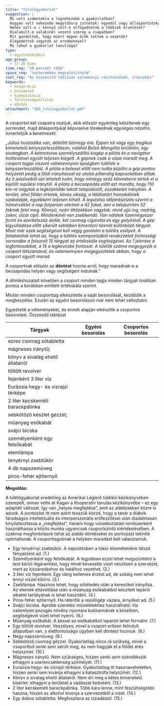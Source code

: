 ```yaml
---
title: "Túlélőgyakorlat"
suggestion: | 
  Mi volt számotokra a legnehezebb a gyakorlatban? 
  Hogyan volt nehezebb megoldásra jutnotok: egyedül vagy álláspontotokat képviselve a csapatban?
  Nehéz volt-e / könnyű volt-e elfogadnotok a többiek érvelését?
  Kialakult-e valakinél vezető szerep a csapatban?
  Mit gondoltok, hogy miért éppen ő/ők lettek a vezetők?
  Elégedettek vagytok az eredménnyel?
  Mi lehet a gyakorlat tanulsága?
type:
  - együttműködési
age_group:
  - 17-20 éves
time_req: "30 percnél több"
space_req: "tanteremben megvalósítható"
tool_req: "Az összesítő táblázat valamennyi résztvevőnek, íróeszköz"
keywords: 
  - kooperáció
  - önismeret
  - kommunikáció
  - felelősségvállalás
  - döntés
attachment: "109_tulelogyakorlat.pdf"
---
```


A csoportot két csapatra osztjuk, akik először egyénileg készítenek egy sorrendet, majd álláspontjukat képviselve törekednek egységes nézetre. Ismertetjük a keretmesét:

_„Július huszadika van, délelőtt tizenegy óra. Éppen túl vagy egy tragikus kimenetelű kényszerleszálláson, valahol Belső-Mongólia területén, egy sivatagban. A kétmotoros személyszállító kisgép a pilóta és a navigátor holttestével együtt teljesen kiégett. A gépnek csak a váza maradt meg. A csoport tagjai viszont valamennyien épségben túlélték a kényszerleszállást._   _A pilóta a baleset előtt nem tudta közölni a gép pontos helyzetét pedig a földi irányítással az utolsó pillanatig kapcsolatban álltak. Az ő jelzéseiből azt lehetett tudni, hogy mintegy száz kilométerre tértek el a kijelölt repülési iránytól. A pilóta a becsapódás előtt azt mondta, hogy 110 km-re vagytok a legközelebbi lakott településtől, északkeleti irányban. A terület, ahol földet értetek, köves síkság, a látóhatárt homokdűnék szabdalják, egyébként teljesen kihalt. A legutolsó időjárásjelzés szerint a hőmérséklet a nap folyamán elérheti a 42 fokot, ami a talajszinten 52 foknak felel meg._   _Könnyű, nyári öltözékben vagytok: rövid ujjú ing, nadrág, zokni, utcai cipő. Mindenkinél van zsebkendő. Van nálatok tizennégyezer forint és ezerkétszáz dollár, két csomag cigaretta és egy golyóstoll. A gép kigyulladása előtt sikerült sebtében kimenteni tizenöt különböző tárgyat. Most már ezek segítségével kell végig gondolni a túlélés esélyeit._   _A feladatotok tehát az, hogy a túlélés szempontjából rendezzétek fontossági sorrendbe a felsorolt 15 tárgyat az értékskála segítségével. Az 1 jelentse a legfontosabbat, a 15 a legkevésbé fontosat. A túlélők száma megegyezik a csoport létszámával, és valamennyien megegyeztetek abban, hogy a csoport együtt marad._

A csoportnak először az **döntést** hoznia arról, hogy maradnak-e a becsapódás helyén vagy segítségért indulnak.”

A döntéshozatalt követően a csoport minden tagja minden tárgyat önállóan pontoz a korábban említett értékskála szerint.

Miután minden csoporttag elkészítette a saját besorolását, kezdődik a megbeszélés. Ezután az egyéni besoroláson már nem lehet változtatni.

Egyeztetik a véleményeket, és ennek alapján elkészítik a csoportos besorolást. Összesítő táblázat

| **Tárgyak**                        | **Egyéni besorolás** | **Csoportos besorolás** |
| ---------------------------------- | -------------------- | ----------------------- |
| ezres csomag sótabletta            |                      |                         |
| mágneses iránytű;                  |                      |                         |
| könyv a sivatag ehető állatairól   |                      |                         |
| töltött revolver                   |                      |                         |
| fejenként 3 liter víz              |                      |                         |
| Eurázsia hegy- és vízrajzi térképe |                      |                         |
| 2 liter kecskeméti barackpálinka   |                      |                         |
| sebkötöző készlet gézzel;          |                      |                         |
| műanyag esőkabát                   |                      |                         |
| svájci bicska                      |                      |                         |
| személyenként egy felsőkabát       |                      |                         |
| elemlámpa                          |                      |                         |
| tenyérnyi zsebtükör                |                      |                         |
| 4 db napszemüveg                   |                      |                         |
| piros-fehér ejtőernyő              |                      |                         |

**Megoldás:**

A túlélőgyakorlat eredetileg az Amerikai Légierő túlélési kézikönyvében szerepelt, onnan vette át Kagan a Kooperatív tanulás kézikönyvébe – ez egy adaptált változat. Így van „helyes megfejtése”, amit az alábbiakban közre is adunk. A pontozást itt nem azért tesszük közzé, hogy a tanár a diákok fáradságos intellektuális és interperszonális erőfeszítései után diadalmasan kinyilatkoztassa a „megfejtést”, hanem hogy vonatkoztatási rendszerként használhassa a közös munka ugyancsak csoportszintű kiértékelésében. A szakmai megfontolások tehát az alábbi döntéseket és pontozást tekintik optimálisnak: A csoporttagoknak a helyben maradást kell választaniuk.

* Egy tenyérnyi zsebtükör. A napsütésben a tükör kilométerekre látszó fényjelzést ad. (1.)
* Személyenként egy felsőkabát. A legjobban ezzel lehet megszüntetni a test körüli légáramlást, hogy minél kevesebb vizet veszítsen a szervezet, mert az kiszáradáshoz és halálhoz vezethet. (2.)
* 3 liter víz fejenként. Egy ideig kellemes érzést ad, de sokáig nem lehet ennyi vízzel kibírni. (3.)
* Zseblámpa. Hasznos lehet, hogy sötétedés után a keresőket irányítsa. Az elemek eltávolítása után a műanyag esőkabátból készített lepárló alkalmi tartályának is lehet használni. (4.)
* Piros-fehér ejtőernyő. Ha ráterítik a repülőgép vázára, árnyékot ad. (5.)
* Svájci bicska. Apróbb szerelési műveletekhez használható. Ha valamilyen pozsgás növény nyomára bukkannának a közelben, segítségével vizet lehet nyerni. (6.)
* Műanyag esőkabát. A késsel az esőkabátból lepárlót lehet formálni. (7.)
* Egy töltött revolver. Veszélyes, mivel a csoport erősen felindult állapotban van, s életfontosságú ügyben kell döntést hozniuk. (8.)
* Négy napszemüveg. (9.)
* Sebkötöző csomag gézzel. Gyakorlatilag nincs rá szükség, mivel a csoportból senki sem sérült meg, és nem hagyják el a földet érés helyszínét. (10.)
* Mágneses iránytű. Nem szükséges, hiszen senki sem szándékszik elhagyni a szerencsétlenség színhelyét. (11.)
* Eurázsia hegy- és vízrajzi térképe. Gyakorlatilag itt hasznavehetetlen, hiszen senki sem kívánja elhagyni a katasztrófa helyszínét. (12.)
* Könyv a sivatag ehető állatairól. Nem éri meg a kétes kimenetelű kísérlet: elhagyni a területet a vadászat kedvéért. (13.)
* 2 liter kecskeméti barackpálinka. Több kára lenne, mint feszültségoldó haszna, hiszen az alkohol kivonja a szervezetből a vizet. (14.)
* Egy doboz sótabletta. Megfosztana az izzadástól. (15.)
  
  
